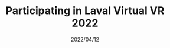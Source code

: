 ---
layout: ../../layouts/ProjectLayout.astro
title: Participating in Laval Virtual VR 2022
date: 2022/04/12
sumary: VR experience for the Laval Virtual Europe 2022 to solve a problem in the field of energy consumption.
tags: 
  - challenge
  - hackathon
  - group project
  - vr
stack:
  - unreal engine
  - blender
value: 2
thumbnails: ~
coauthors:
  - Romain Briend
  - Thomas Delapart
  - Fabien Goardou
---